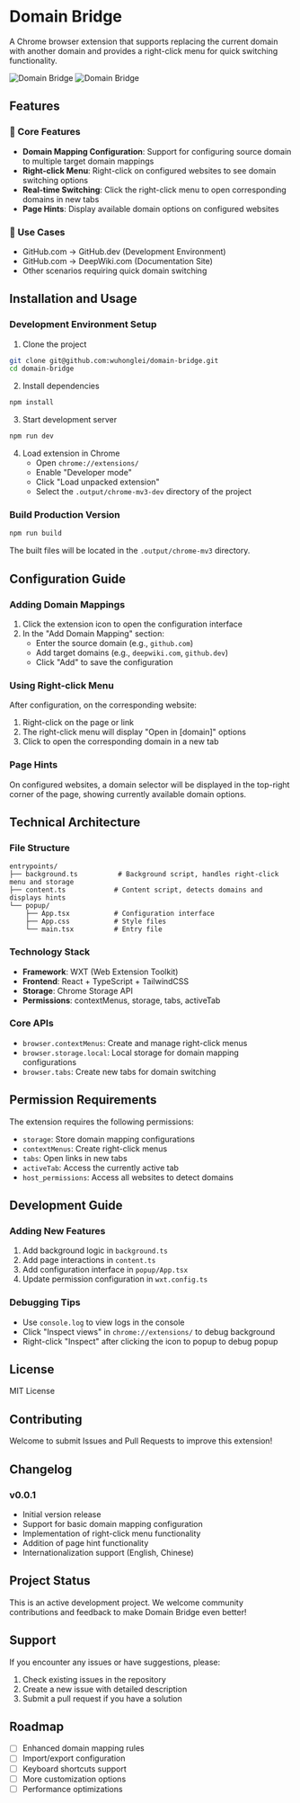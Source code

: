 # Domain Bridge

A Chrome browser extension that supports replacing the current domain with another domain and provides a right-click menu for quick switching functionality.

![Domain Bridge](./imgs/docs/en/popup.png)
![Domain Bridge](./imgs/docs/en/right_context.png)

## Features

### 🚀 Core Features
- **Domain Mapping Configuration**: Support for configuring source domain to multiple target domain mappings
- **Right-click Menu**: Right-click on configured websites to see domain switching options
- **Real-time Switching**: Click the right-click menu to open corresponding domains in new tabs
- **Page Hints**: Display available domain options on configured websites

### 🎯 Use Cases
- GitHub.com → GitHub.dev (Development Environment)
- GitHub.com → DeepWiki.com (Documentation Site)
- Other scenarios requiring quick domain switching

## Installation and Usage

### Development Environment Setup

1. Clone the project
```bash
git clone git@github.com:wuhonglei/domain-bridge.git
cd domain-bridge
```

2. Install dependencies
```bash
npm install
```

3. Start development server
```bash
npm run dev
```

4. Load extension in Chrome
   - Open `chrome://extensions/`
   - Enable "Developer mode"
   - Click "Load unpacked extension"
   - Select the `.output/chrome-mv3-dev` directory of the project

### Build Production Version

```bash
npm run build
```

The built files will be located in the `.output/chrome-mv3` directory.

## Configuration Guide

### Adding Domain Mappings

1. Click the extension icon to open the configuration interface
2. In the "Add Domain Mapping" section:
   - Enter the source domain (e.g., `github.com`)
   - Add target domains (e.g., `deepwiki.com`, `github.dev`)
   - Click "Add" to save the configuration

### Using Right-click Menu

After configuration, on the corresponding website:
1. Right-click on the page or link
2. The right-click menu will display "Open in [domain]" options
3. Click to open the corresponding domain in a new tab

### Page Hints

On configured websites, a domain selector will be displayed in the top-right corner of the page, showing currently available domain options.

## Technical Architecture

### File Structure
```
entrypoints/
├── background.ts          # Background script, handles right-click menu and storage
├── content.ts            # Content script, detects domains and displays hints
└── popup/
    ├── App.tsx           # Configuration interface
    ├── App.css           # Style files
    └── main.tsx          # Entry file
```

### Technology Stack
- **Framework**: WXT (Web Extension Toolkit)
- **Frontend**: React + TypeScript + TailwindCSS
- **Storage**: Chrome Storage API
- **Permissions**: contextMenus, storage, tabs, activeTab

### Core APIs
- `browser.contextMenus`: Create and manage right-click menus
- `browser.storage.local`: Local storage for domain mapping configurations
- `browser.tabs`: Create new tabs for domain switching

## Permission Requirements

The extension requires the following permissions:
- `storage`: Store domain mapping configurations
- `contextMenus`: Create right-click menus
- `tabs`: Open links in new tabs
- `activeTab`: Access the currently active tab
- `host_permissions`: Access all websites to detect domains

## Development Guide

### Adding New Features
1. Add background logic in `background.ts`
2. Add page interactions in `content.ts`
3. Add configuration interface in `popup/App.tsx`
4. Update permission configuration in `wxt.config.ts`

### Debugging Tips
- Use `console.log` to view logs in the console
- Click "Inspect views" in `chrome://extensions/` to debug background
- Right-click "Inspect" after clicking the icon to popup to debug popup

## License

MIT License

## Contributing

Welcome to submit Issues and Pull Requests to improve this extension!

## Changelog

### v0.0.1
- Initial version release
- Support for basic domain mapping configuration
- Implementation of right-click menu functionality
- Addition of page hint functionality
- Internationalization support (English, Chinese)

## Project Status

This is an active development project. We welcome community contributions and feedback to make Domain Bridge even better!

## Support

If you encounter any issues or have suggestions, please:
1. Check existing issues in the repository
2. Create a new issue with detailed description
3. Submit a pull request if you have a solution

## Roadmap

- [ ] Enhanced domain mapping rules
- [ ] Import/export configuration
- [ ] Keyboard shortcuts support
- [ ] More customization options
- [ ] Performance optimizations
